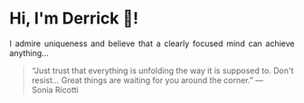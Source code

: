 # Hi, I'm Derrick 👋!
<p align="justify">I admire uniqueness and believe that a clearly focused mind can achieve anything...</p> 
<!-- #quote-start -->
<blockquote>&ldquo;Just trust that everything is unfolding the way it is supposed to. Don't resist... Great things are waiting for you around the corner.&rdquo; &mdash; <footer>Sonia Ricotti</footer></blockquote>
<!-- #quote-end -->
